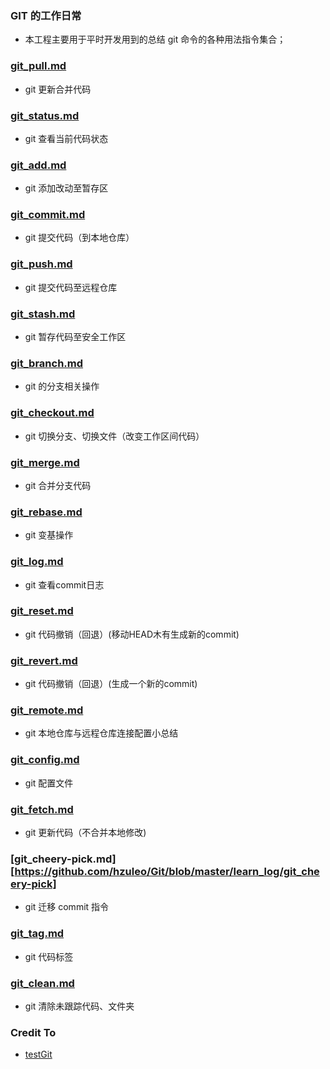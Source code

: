 ### GIT 的工作日常

* 本工程主要用于平时开发用到的总结 git 命令的各种用法指令集合；

### [git_pull.md](https://github.com/huangtubiao/Git/blob/master/learn_log/git_pull.md)
- git 更新合并代码

### [git_status.md](https://github.com/huangtubiao/Git/blob/master/learn_log/git_status.md)   
- git 查看当前代码状态

### [git_add.md](https://github.com/huangtubiao/Git/blob/master/learn_log/git_add.md)
- git 添加改动至暂存区

### [git_commit.md](https://github.com/huangtubiao/Git/blob/master/learn_log/git_commit.md)   
- git 提交代码（到本地仓库）

### [git_push.md](https://github.com/huangtubiao/Git/blob/master/learn_log/git_push.md)   
- git 提交代码至远程仓库

### [git_stash.md](https://github.com/huangtubiao/Git/blob/master/learn_log/git_stash.md)   
- git 暂存代码至安全工作区

### [git_branch.md](https://github.com/huangtubiao/Git/blob/master/learn_log/git_branch.md)   
- git 的分支相关操作

### [git_checkout.md](https://github.com/huangtubiao/Git/blob/master/learn_log/git_checkout.md)   
- git 切换分支、切换文件（改变工作区间代码）

### [git_merge.md](https://github.com/huangtubiao/Git/blob/master/learn_log/git_merge.md)   
- git 合并分支代码

### [git_rebase.md](https://github.com/hzuleo/Git/blob/master/learn_log/git_rebase.md)   
- git 变基操作

### [git_log.md](https://github.com/huangtubiao/Git/blob/master/learn_log/git_log.md)
- git 查看commit日志

### [git_reset.md](https://github.com/huangtubiao/Git/blob/master/learn_log/git_reset.md)
- git 代码撤销（回退）(移动HEAD木有生成新的commit)

### [git_revert.md](https://github.com/huangtubiao/Git/blob/master/learn_log/git_revert.md)   
- git 代码撤销（回退）(生成一个新的commit)

### [git_remote.md](https://github.com/huangtubiao/Git/blob/master/learn_log/git_remote.md)   
- git 本地仓库与远程仓库连接配置小总结

### [git_config.md](https://github.com/huangtubiao/Git/blob/master/learn_log/git_config.md)   
- git 配置文件

### [git_fetch.md](https://github.com/huangtubiao/Git/blob/master/learn_log/git_fetch.md)   
- git 更新代码（不合并本地修改)

### [git_cheery-pick.md][https://github.com/hzuleo/Git/blob/master/learn_log/git_cheery-pick]
- git 迁移 commit 指令

### [git_tag.md](https://github.com/huangtubiao/Git/blob/master/learn_log/git_tag.md)   
- git 代码标签

### [git_clean.md](https://github.com/huangtubiao/Git/blob/master/learn_log/git_clean.md)   
- git 清除未跟踪代码、文件夹

### Credit To 

- [testGit](https://github.com/wteam-xq/testGit)
